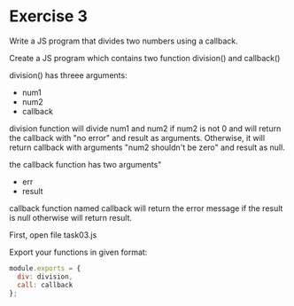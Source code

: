 # Exercise 3

Write a JS program that divides two numbers using a callback.

Create a JS program which contains two function division() and callback()

division() has threee arguments:

- num1
- num2
- callback

division function will divide num1 and num2 if num2 is not 0 and will return the callback with "no error" and
 result as arguments. Otherwise, it will return callback with arguments "num2 shouldn't be zero" and result as null.

the callback function has two arguments"

- err
- result

callback function named callback will return the error message if the result is null otherwise will return result.

First, open file task03.js

Export your functions in given format:

```js
module.exports = {
  div: division,
  call: callback
};
```
